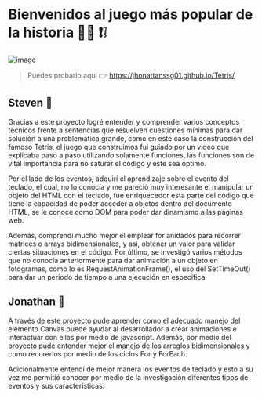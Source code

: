 # Bienvenidos al juego más popular de la historia 👋👋 ❗❕

![image](https://user-images.githubusercontent.com/80645321/203322475-fdf11aeb-ad0e-41b4-b248-1087c25dd6a8.png)

>Puedes probarlo aqui 👉 https://jhonattanssg01.github.io/Tetris/

## Steven 👦

Gracias a este proyecto logré entender y comprender varios conceptos técnicos frente a sentencias que resuelven cuestiones mínimas para dar solución a una problemática grande,
como en este caso la construcción del famoso Tetris, el juego que construimos fui guiado por un video que explicaba paso a paso utilizando solamente funciones, las
funciones son de vital importancia para no saturar el código y este sea óptimo.

Por el lado de los eventos, adquirí el aprendizaje sobre el evento del teclado, el cual, no lo conocía y me pareció muy interesante el manipular un objeto del HTML con el teclado, fue enriquecedor esta parte del código que tiene la capacidad de poder acceder a objetos dentro del documento HTML, se le conoce como DOM para poder dar dinamismo a las páginas web.

Además, comprendí mucho mejor el emplear for anidados para recorrer matrices o arrays bidimensionales, y asi,  obtener un valor para validar ciertas situaciones en el código. 
Por último, se investigó varios métodos que no conocía anteriormente para dar animación a un objeto en fotogramas, como lo es RequestAnimationFrame(), el uso del SetTimeOut()
para dar un periodo de tiempo a una ejecución en específica.

## Jonathan 👦

A través de este proyecto pude aprender como el adecuado manejo del elemento Canvas puede ayudar al desarrollador a crear animaciones e interactuar con ellas por medio de javascript. Además, por medio del proyecto pude entender mejor el manejo de los arreglos bidimensionales y como recorerlos por medio de los ciclos For y ForEach.

Adicionalmente entendí de mejor manera los eventos de teclado y esto a su vez me permitió conocer por medio de la investigación diferentes tipos de eventos y sus características.

